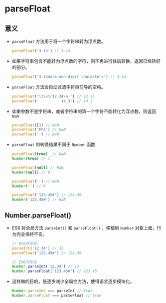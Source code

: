 # parseFloat

## 意义

  - `parseFloat` 方法用于将一个字符串转为浮点数。

    ```javascript
    parseFloat('3.14') // 3.14
    ```

  - 如果字符串包含不能转为浮点数的字符，则不再进行往后转换，返回已经转好的部分。

    ```javascript
    parseFloat('3.14more non-digit characters') // 3.14
    ```

  - `parseFloat` 方法会自动过滤字符串前导的空格。

    ```javascript
    parseFloat('\t\v\r12.34\n ') // 12.34
    parseFloat('          14.3') // 14.3
    ```

  - 如果参数不是字符串，或者字符串的第一个字符不能转化为浮点数，则返回 `NaN`

    ```javascript
    parseFloat([]) // NaN
    parseFloat('FF2') // NaN
    parseFloat('') // NaN
    ```

  - `parseFloat` 的转换结果不同于 `Number` 函数

    ```javascript
    parseFloat(true)  // NaN
    Number(true) // 1

    parseFloat(null) // NaN
    Number(null) // 0

    parseFloat('') // NaN
    Number('') // 0

    parseFloat('123.45#') // 123.45
    Number('123.45#') // NaN
    ```

## Number.parseFloat()

  - ES6 将全局方法 `parseInt()` 和 `parseFloat()` ，移植到 `Number` 对象上面，行为完全保持不变。

    ```javascript
    // ES5的写法
    parseInt('12.34') // 12
    parseFloat('123.45#') // 123.45

    // ES6的写法
    Number.parseInt('12.34') // 12
    Number.parseFloat('123.45#') // 123.45
    ```

  - 这样做的目的，是逐步减少全局性方法，使得语言逐步模块化。

    ```javascript
    Number.parseInt === parseInt // true
    Number.parseFloat === parseFloat // true
    ```
